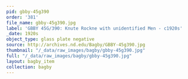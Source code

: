 ```yaml
---
pid: gbby-45g390
order: '381'
file_name: gbby-45g390.jpg
label: 'GBBY 45G/390: Knute Rockne with unidentified Men - c1920s'
_date: 1920s
object_type: glass plate negative
source: http://archives.nd.edu/Bagby/GBBY-45g390.jpg
thumbnail: "/_data/raw_images/bagby/gbby-45g390.jpg"
full: "/_data/raw_images/bagby/gbby-45g390.jpg"
layout: bagby_item
collection: bagby
---
```

